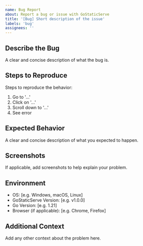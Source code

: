 ```yaml
---
name: Bug Report
about: Report a bug or issue with GoStaticServe
title: '[Bug] Short description of the issue'
labels: 'bug'
assignees: ''
---
```


## Describe the Bug
A clear and concise description of what the bug is.

## Steps to Reproduce
Steps to reproduce the behavior:
1. Go to '...'
2. Click on '...'
3. Scroll down to '...'
4. See error

## Expected Behavior
A clear and concise description of what you expected to happen.

## Screenshots
If applicable, add screenshots to help explain your problem.

## Environment
- OS: [e.g. Windows, macOS, Linux]
- GoStaticServe Version: [e.g. v1.0.0]
- Go Version: [e.g. 1.21]
- Browser (if applicable): [e.g. Chrome, Firefox]

## Additional Context
Add any other context about the problem here.